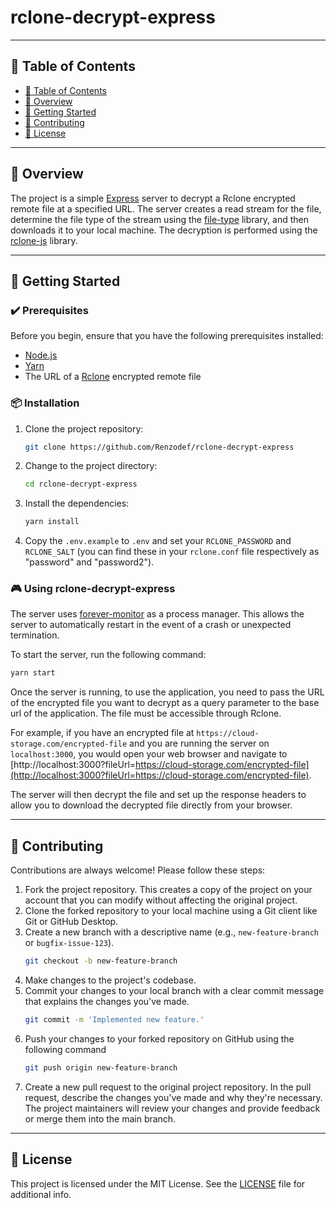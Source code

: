 # rclone-decrypt-express

---

## 📒 Table of Contents
- [📒 Table of Contents](#-table-of-contents)
- [📍 Overview](#-overview)
- [🚀 Getting Started](#-getting-started)
- [🤝 Contributing](#-contributing)
- [📄 License](#-license)

---


## 📍 Overview

The project is a simple [Express](https://expressjs.com/) server to decrypt a Rclone encrypted remote file at a specified URL. The server creates a read stream for the file, determine the file type of the stream using the [file-type](https://github.com/sindresorhus/file-type) library, and then downloads it to your local machine. The decryption is performed using the [rclone-js](https://github.com/FWeinb/rclone-js) library.

---

## 🚀 Getting Started

### ✔️ Prerequisites

Before you begin, ensure that you have the following prerequisites installed:
- [Node.js](https://nodejs.org/)
- [Yarn](https://yarnpkg.com/)
- The URL of a [Rclone](https://rclone.org/) encrypted remote file

### 📦 Installation

1. Clone the project repository:
   ```sh
   git clone https://github.com/Renzodef/rclone-decrypt-express
   ```

2. Change to the project directory:
   ```sh
   cd rclone-decrypt-express
   ```

3. Install the dependencies:
   ```sh
   yarn install
   ```

4. Copy the `.env.example` to `.env` and set your `RCLONE_PASSWORD` and `RCLONE_SALT` (you can find these in your `rclone.conf` file respectively as "password" and "password2").

### 🎮 Using rclone-decrypt-express

The server uses [forever-monitor](https://github.com/foreversd/forever-monitor) as a process manager. This allows the server to automatically restart in the event of a crash or unexpected termination.

To start the server, run the following command:

```sh
yarn start
```

Once the server is running, to use the application, you need to pass the URL of the encrypted file you want to decrypt as a query parameter to the base url of the application. The file must be accessible through Rclone.

For example, if you have an encrypted file at `https://cloud-storage.com/encrypted-file` and you are running the server on `localhost:3000`, you would open your web browser and navigate to [http://localhost:3000?fileUrl=https://cloud-storage.com/encrypted-file](http://localhost:3000?fileUrl=https://cloud-storage.com/encrypted-file).

The server will then decrypt the file and set up the response headers to allow you to download the decrypted file directly from your browser.

---

## 🤝 Contributing

Contributions are always welcome! Please follow these steps:
1. Fork the project repository. This creates a copy of the project on your account that you can modify without affecting the original project.
2. Clone the forked repository to your local machine using a Git client like Git or GitHub Desktop.
3. Create a new branch with a descriptive name (e.g., `new-feature-branch` or `bugfix-issue-123`).
   ```sh
   git checkout -b new-feature-branch
   ```
4. Make changes to the project's codebase.
5. Commit your changes to your local branch with a clear commit message that explains the changes you've made.
   ```sh
   git commit -m 'Implemented new feature.'
   ```
6. Push your changes to your forked repository on GitHub using the following command
   ```sh
   git push origin new-feature-branch
   ```
7. Create a new pull request to the original project repository. In the pull request, describe the changes you've made and why they're necessary.
   The project maintainers will review your changes and provide feedback or merge them into the main branch.

---

## 📄 License

This project is licensed under the MIT License. See the [LICENSE](https://github.com/Renzodef/rclone-decrypt-express/blob/main/LICENSE) file for additional info.
